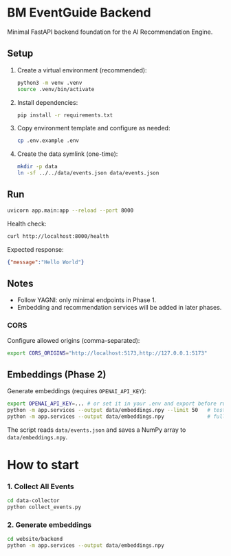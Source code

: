 # BM EventGuide Backend

Minimal FastAPI backend foundation for the AI Recommendation Engine.

## Setup

1. Create a virtual environment (recommended):
   ```bash
   python3 -m venv .venv
   source .venv/bin/activate
   ```
2. Install dependencies:
   ```bash
   pip install -r requirements.txt
   ```
3. Copy environment template and configure as needed:
   ```bash
   cp .env.example .env
   ```
4. Create the data symlink (one-time):
   ```bash
   mkdir -p data
   ln -sf ../../data/events.json data/events.json
   ```

## Run

```bash
uvicorn app.main:app --reload --port 8000
```

Health check:

```bash
curl http://localhost:8000/health
```

Expected response:

```json
{"message":"Hello World"}
```

## Notes

- Follow YAGNI: only minimal endpoints in Phase 1.
- Embedding and recommendation services will be added in later phases.

### CORS

Configure allowed origins (comma-separated):

```bash
export CORS_ORIGINS="http://localhost:5173,http://127.0.0.1:5173"
```

## Embeddings (Phase 2)

Generate embeddings (requires `OPENAI_API_KEY`):

```bash
export OPENAI_API_KEY=... # or set it in your .env and export before running
python -m app.services --output data/embeddings.npy --limit 50   # test run
python -m app.services --output data/embeddings.npy              # full run
```

The script reads `data/events.json` and saves a NumPy array to `data/embeddings.npy`.

# How to start

### 1. Collect All Events
```bash
cd data-collector
python collect_events.py
```

### 2. Generate embeddings
```bash
cd website/backend
python -m app.services --output data/embeddings.npy   
```




